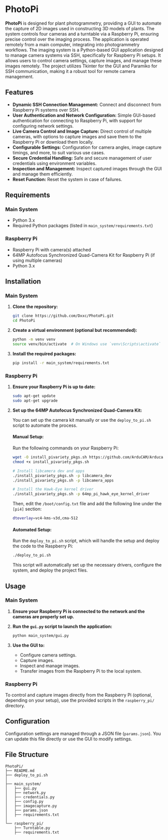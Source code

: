 # PhotoPi

**PhotoPi** is designed for plant photogrammetry, providing a GUI to automate the capture of 2D images used in constructing 3D models of plants. The system controls four cameras and a turntable via a Raspberry Pi, ensuring precise control over the imaging process. The application is operated remotely from a main computer, integrating into photogrammetry workflows. The imaging system is a Python-based GUI application designed to manage camera systems via SSH, specifically for Raspberry Pi setups. It allows users to control camera settings, capture images, and manage these images remotely. The project utilizes Tkinter for the GUI and Paramiko for SSH communication, making it a robust tool for remote camera management.





## Features

- **Dynamic SSH Connection Management:** Connect and disconnect from Raspberry Pi systems over SSH.
- **User Authentication and Network Configuration:** Simple GUI-based authentication for connecting to Raspberry Pi, with support for configuring network settings.
- **Live Camera Control and Image Capture:** Direct control of multiple cameras, with options to capture images and save them to the Raspberry Pi or download them locally.
- **Configurable Settings:** Configuration for camera angles, image capture timings, and more, to suit various use cases.
- **Secure Credential Handling:** Safe and secure management of user credentials using environment variables.
- **Inspection and Management:** Inspect captured images through the GUI and manage them efficiently.
- **Reset Function:** Reset the system in case of failures.

## Requirements

### Main System

- Python 3.x
- Required Python packages (listed in `main_system/requirements.txt`)

### Raspberry Pi

- Raspberry Pi with camera(s) attached
- 64MP Autofocus Synchronized Quad-Camera Kit for Raspberry Pi (if using multiple cameras)
- Python 3.x

## Installation

### Main System

1. **Clone the repository:**

    ```bash
    git clone https://github.com/Dxxc/PhotoPi.git
    cd PhotoPi
    ```

2. **Create a virtual environment (optional but recommended):**

    ```bash
    python -m venv venv
    source venv/bin/activate  # On Windows use `venv\Scripts\activate`
    ```

3. **Install the required packages:**

    ```bash
    pip install -r main_system/requirements.txt
    ```

### Raspberry Pi

1. **Ensure your Raspberry Pi is up to date:**

    ```bash
    sudo apt-get update
    sudo apt-get upgrade
    ```

2. **Set up the 64MP Autofocus Synchronized Quad-Camera Kit:**

    You can set up the camera kit manually or use the `deploy_to_pi.sh` script to automate the process.

    #### Manual Setup:

    Run the following commands on your Raspberry Pi:

    ```bash
    wget -O install_pivariety_pkgs.sh https://github.com/ArduCAM/Arducam-Pivariety-V4L2-Driver/releases/download/install_script/install_pivariety_pkgs.sh
    chmod +x install_pivariety_pkgs.sh

    # Install libcamera dev and apps
    ./install_pivariety_pkgs.sh -p libcamera_dev
    ./install_pivariety_pkgs.sh -p libcamera_apps

    # Install the Hawk-Eye kernel driver
    ./install_pivariety_pkgs.sh -p 64mp_pi_hawk_eye_kernel_driver
    ```

    Then, edit the `/boot/config.txt` file and add the following line under the `[pi4]` section:

    ```bash
    dtoverlay=vc4-kms-v3d,cma-512
    ```

    #### Automated Setup:

    Run the `deploy_to_pi.sh` script, which will handle the setup and deploy the code to the Raspberry Pi:

    ```bash
    ./deploy_to_pi.sh
    ```

    This script will automatically set up the necessary drivers, configure the system, and deploy the project files.

## Usage

### Main System

1. **Ensure your Raspberry Pi is connected to the network and the cameras are properly set up.**
2. **Run the `gui.py` script to launch the application:**

    ```bash
    python main_system/gui.py
    ```

3. **Use the GUI to:**

    - Configure camera settings.
    - Capture images.
    - Inspect and manage images.
    - Transfer images from the Raspberry Pi to the local system.

### Raspberry Pi

To control and capture images directly from the Raspberry Pi (optional, depending on your setup), use the provided scripts in the `raspberry_pi/` directory.

## Configuration

Configuration settings are managed through a JSON file (`params.json`). You can update this file directly or use the GUI to modify settings.

## File Structure

```plaintext
PhotoPi/
├── README.md
├── deploy_to_pi.sh
│
├── main_system/
│   ├── gui.py
│   ├── network.py
│   ├── credentials.py
│   ├── config.py
│   ├── imagecapture.py
│   ├── params.json
│   ├── requirements.txt
│
└── raspberry_pi/
    ├── Turntable.py
    ├── requirements.txt



